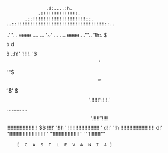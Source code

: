                    .d:....:h.
                .:!!!!!!!!!!!!:.
           .::!!!!!!!!!!!!!!!!!!!!::.
    ..::!!!!!!!!!!!!!!!!!!!!!!!!!!!!!!!!!::..
..'''. . eeee .... ... '~' ... .... eeee . .'''..
 '!h:. $ $$$$ $$$$ $$$$b d$$$$ $$$$ $$$$ $ .:h!'
  '!!!!. '$$$ '$$' '$$$' '$$$' '$$' $$$'.!!!!!'
    '!!!!.'$$ .   .  ......   .   . $$'.!!!!'
     '!!!! $$ !!!!!!!!!!!!!!!!!!!!! $$ !!!!'
       '!!h ' !!!!!!!!!!!!!!!!!!!!! ' d!!'
         '!h !!!!!!!!!!!!!!!!!!!!!!! d!'
		      ''!!!!!!!!!!!!!!!!!!!!!!!!''
             ''!!!!!!!!!!!!!!!!!!''
                 '''!!!!!!!!'''

	    [  C  A  S  T  L  E  V  A  N  I  A ]
